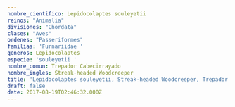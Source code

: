 ```yaml
---
nombre_cientifico: Lepidocolaptes souleyetii
reinos: "Animalia"
divisiones: "Chordata"
clases: "Aves"
ordenes: "Passeriformes"
familias: 'Furnariidae '
generos: Lepidocolaptes
especie: 'souleyetii '
nombre_comun: Trepador Cabecirrayado
nombre_ingles: Streak-headed Woodcreeper
title: 'Lepidocolaptes souleyetii, Streak-headed Woodcreeper, Trepador Cabecirrayado'
draft: false
date: 2017-08-19T02:46:32.000Z
---
```


